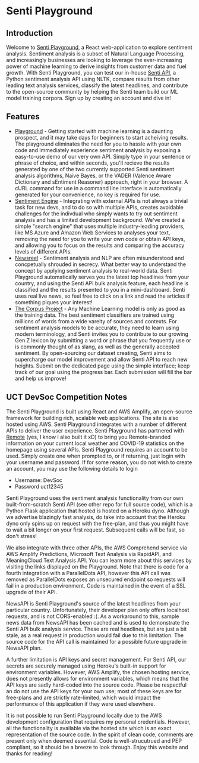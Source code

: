 # Senti Playground

## Introduction
Welcome to [Senti Playground](https://dev.d326y2f9qgagyn.amplifyapp.com/), a React web-application to explore sentiment analysis. Sentiment analysis is a subset of Natural Language Processing, and increasingly businesses are looking to leverage the ever-increasing power of machine learning to derive insights from customer data and fuel growth. With Senti Playground, you can test our in-house [Senti API](https://senti-ment-api.herokuapp.com/), a Python sentiment analysis API using NLTK, compare results from other leading text analysis services, classify the latest headlines, and contribute to the open-source community by helping the Senti team build our ML model training corpora. Sign up by creating an account and dive in!

## Features
* [Playground](https://dev.d326y2f9qgagyn.amplifyapp.com/senti) - Getting started with machine learning is a daunting prospect, and it may take days for beginners to start acheiving results. The playground eliminates the need for you to hassle with your own code and immediately experience sentiment analysis by exposing a easy-to-use demo of our very own API. Simply type in your sentence or phrase of choice, and within seconds, you'll recieve the results generated by one of the two currently supported Senti sentiment analysis algorithms, Naive Bayes, or the VADER (Valence Aware Dictionary and sEntiment Reasoner) approach, right in your browser. A cURL command for use in a command line interface is automatically generated for your convenience, no key is required for use. 
* [Sentiment Engine](https://dev.d326y2f9qgagyn.amplifyapp.com/newsreel) - Integrating with external APIs is not always a trivial task for new devs, and to do so with multiple APIs, creates avoidable challenges for the indivdual who simply wants to try out sentiment analysis and has a limited development background. We've created a simple "search engine" that uses multiple industry-leading providers, like MS Azure and Amazon Web Services to analyses your text, removing the need for you to write your own code or obtain API keys, and allowing you to focus on the results and comparing the accuracy levels of different APIs.
* [Newsreel](https://dev.d326y2f9qgagyn.amplifyapp.com/newsreel) - Sentiment analysis and NLP are often misunderstood and concpetually shrouded in secrecy. What better way to understand the concept by applying sentiment analysis to real-world data. Senti Playground automatically serves you the latest top headlines from your country, and using the Senti API bulk analysis feature, each headline is classified and the results presented to you in a mini-dashboard. Senti uses real live news, so feel free to click on a link and read the articles if something piques your interest!
* [The Corpus Project](https://dev.d326y2f9qgagyn.amplifyapp.com/corpus) - Any Machine Learning model is only as good as the training data. The best sentiment classifiers are trained using millions of words from a wide vareity of sources and contexts. For sentiment analysis models to be accurate, they need to learn using modern terminology, and Senti invites you to contribute to our growing Gen Z lexicon by submitting a word or phrase that you frequently use or is commonly thought of as slang, as well as the generally accepted sentiment. By open-sourcing our dataset creating, Senti aims to supercharge our model improvement and allow Senti API to reach new heights. Submit on the dedicated page using the simple interface; keep track of our goal using the progress bar. Each submission will fill the bar and help us improve!

## UCT DevSoc Competition Notes
The Senti Playground is built using React and AWS Amplify, an open-source framework for building rich, scalable web applications. The site is also hosted using AWS. Senti Playground integrates with a number of different APIs to deliver the user experience. Senti Playground has partnered with [Remote](https://remote-mu.vercel.app/) (yes, I know I also built it xD)  to bring you Remote-branded information on your current local weather and COVID-19 statistics on the homepage using several APIs. Senti Playground requires an account to be used. Simply create one when prompted to, or if returning, just login with your username and password. If for some reason, you do not wish to create an account, you may use the following details to login
* Username: DevSoc
* Password uct12345

Senti Playground uses the sentiment analysis functionality from our own built-from-scratch Senti API (see other repo for full source code), which is a Python Flask application that hosted is hosted on a Heroku dyno. Although we advertise blazingly fast analysis, do take into account that the Heroku dyno only spins up on request with the free-plan, and thus you might have to wait a bit longer on your first request. Subsequent calls will be fast, so don't stress! 

We also integrate with three other APIs, the AWS Comprehend service via AWS Amplify Predictions, Microsoft Text Analysis via RapidAPI, and MeaningCloud Text Analysis API. You can learn more about this services by visiting the links displayed on the Playground. Note that there is code for a fourth integration with a ParallelDots API, however this API call was removed as ParallelDots exposes an unsecured endpoint so requests will fail in a production environment. Code is maintained in the event of a SSL upgrade of their API. 

NewsAPI is Senti Playground's source of the latest headlines from your particular country. Unfortunately, their developer plan only offers localhost requests, and is not CORS-enabled :(. As a workaround to this, sample news data from NewsAPI has been cached and is used to demonstrate the Senti API bulk analysis service. These are real headlines, but are just a bit stale, as a real request in production would fail due to this limitation. The source code for the API call is maintained for a possible future upgrade in NewsAPI plan. 

A further limitation is API keys and secret management. For Senti API, our secrets are securely managed using Heroku's built-in support for environment variables. However, AWS Amplify, the chosen hosting service, does not presently allows for environment variables, which means that the API keys are sadly hard-coded into the source code. Please be respectful an do not use the API keys for your own use; most of these keys are for free-plans and are strictly rate-limited, which would impact the performance of this application if they were used elsewhere. 

It is not possible to run Senti Playground locally due to the AWS development configuration that requires my personal credentials. However, all the functionality is available via the hosted site which is an exact representation of the source code. In the spirit of clean code, comments are present only when deemed essential. Code is well-strucutrued and PEP compliant, so it should be a breeze to look through. 
Enjoy this website and thanks for reading!
